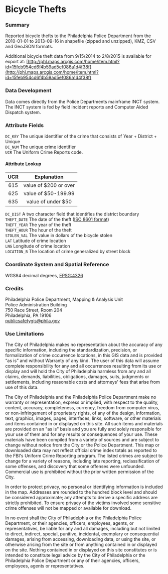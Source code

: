 # Bicycle Thefts

### Summary

Reported bicycle thefts to the Philadelphia Police Department from the 2010-01-01 to 2013-09-16 in shapefile (zipped and unzipped), KMZ, CSV and GeoJSON formats.

Additional bicycle theft data from 9/15/2014 to 2/8/2015 is available for export at: [http://phl.maps.arcgis.com/home/item.html?id=15feb954cd6f4b59ad5ef086a1d4f38f](http://phl.maps.arcgis.com/home/item.html?id=15feb954cd6f4b59ad5ef086a1d4f38f)

### Data Development
Data comes directly from the Police Departments mainframe INCT system. The INCT system is fed by field incident reports and Computer Aided Dispatch system.

### Attribute Fields

`DC_KEY` The unique identifier of the crime that consists of Year + District + Unique  
`DC_NUM` The unique crime identifier   
`UCR` The Uniform Crime Reports code.

#### Attribute Lookup

| UCR | Explanation
| :-: | :---------:
| 615 | value of $200 or over
| 625 | value of $50-199.99
| 635 | value of under $50

`DC_DIST` A two character field that identifies the district boundary  
`THEFT_DATE` The date of the theft ([ISO 8601 format](http://en.wikipedia.org/wiki/ISO_8601))    
`THEFT_YEAR` The year of the theft  
`THEFT_HOUR` The hour of the theft  
`STOLEN_VAL` The value in dollars of the bicycle stolen  
`LAT` Latitude of crime location  
`LNG` Longitude of crime location  
`LOCATION_B` The location of crime generalized by street block

### Coordinate System and Spatial Reference
WGS84 decimal degrees, [EPSG:4326](http://spatialreference.org/ref/epsg/4326)

### Credits 
Philadelphia Police Department, Mapping & Analysis Unit  
Police Administration Building  
750 Race Street, Room 204  
Philadelphia, PA 19106  
publicsafetygis@phila.gov

### Use Limitations
The City of Philadelphia makes no representation about the accuracy of any specific information, including the standardization, precision, or formalization of crime occurrence locations, in this GIS data and is provided “as is” and without Warranty of any kind.  The user of this data will assume complete responsibility for any and all occurrences resulting from its use or display and will hold the City of Philadelphia harmless from any and all claims, demands, liabilities, obligations, damages, suits, judgments or settlements, including reasonable costs and attorneys' fees that arise from use of this data.  

The City of Philadelphia and the Philadelphia Police Department make no warranty or representation, express or implied, with respect to the quality, content, accuracy, completeness, currency, freedom from computer virus, or non-infringement of proprietary rights, of any of the design, information, text, graphics, images, pages, interfaces, links, software, or other materials and items contained in or displayed on this site. All such items and materials are provided on an "as is" basis and you are fully and solely responsible for your use of them and for any results or consequences of your use. These materials have been compiled from a variety of sources and are subject to change without notice from the City or the Police Department. This map or downloaded data may not reflect official crime index totals as reported to the FBI's Uniform Crime Reporting program. The listed crimes are subject to change for a variety of reasons, including late reporting, reclassification of some offenses, and discovery that some offenses were unfounded. Commercial use is prohibited without the prior written permission of the City.    

In order to protect privacy, no personal or identifying information is included in the map. Addresses are rounded to the hundred block level and should be considered approximate; any attempts to derive a specific address are strictly prohibited. To ensure privacy of the victims involved some sensitive crime offenses will not be mapped or available for download.   

In no event shall the City of Philadelphia or the Philadelphia Police Department, or their agencies, officers, employees, agents, or representatives, be liable for any and all damages, including but not limited to direct, indirect, special, punitive, incidental, exemplary or consequential damages, arising from accessing, downloading data, or using the site, or otherwise arising from the site or from anything contained in or displayed on the site. Nothing contained in or displayed on this site constitutes or is intended to constitute legal advice by the City of Philadelphia or the Philadelphia Police Department or any of their agencies, officers, employees, agents or representatives.






